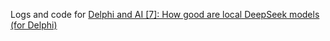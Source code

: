 Logs and code for [Delphi and AI [7]: How good are local DeepSeek models (for Delphi)](https://www.thedelphigeek.com/2025/02/delphi-and-ai-7-how-good-are-local.html)


